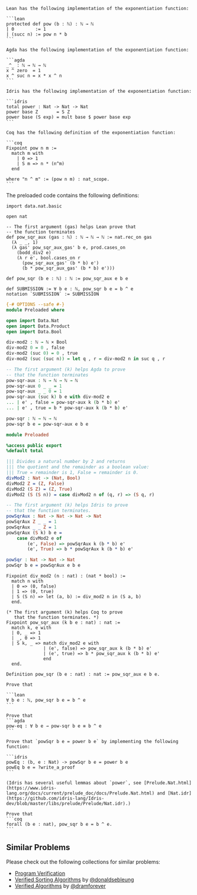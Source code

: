 ~~~if:lean
Lean has the following implementation of the exponentiation function:

```lean
protected def pow (b : ℕ) : ℕ → ℕ
| 0        := 1
| (succ n) := pow n * b
```
~~~
~~~if:agda
Agda has the following implementation of the exponentiation function:

```agda
_^_ : ℕ → ℕ → ℕ
x ^ zero  = 1
x ^ suc n = x * x ^ n
```
~~~
~~~if:idris
Idris has the following implementation of the exponentiation function:

```idris
total power : Nat -> Nat -> Nat
power base Z       = S Z
power base (S exp) = mult base $ power base exp
```
~~~
~~~if:coq
Coq has the following definition of the exponentiation function:

```coq
Fixpoint pow n m :=
  match m with
    | 0 => 1
    | S m => n * (n^m)
  end

where "n ^ m" := (pow n m) : nat_scope.
```
~~~

The preloaded code contains the following definitions:

```lean
import data.nat.basic

open nat

-- The first argument (gas) helps Lean prove that
-- the function terminates
def pow_sqr_aux (gas : ℕ) : ℕ → ℕ → ℕ := nat.rec_on gas
  (λ _ _, 1)
  (λ gas' pow_sqr_aux_gas' b e, prod.cases_on
    (bodd_div2 e)
    (λ r e', bool.cases_on r
      (pow_sqr_aux_gas' (b * b) e')
      (b * pow_sqr_aux_gas' (b * b) e')))

def pow_sqr (b e : ℕ) : ℕ := pow_sqr_aux e b e

def SUBMISSION := ∀ b e : ℕ, pow_sqr b e = b ^ e
notation `SUBMISSION` := SUBMISSION
```
```agda
{-# OPTIONS --safe #-}
module Preloaded where

open import Data.Nat
open import Data.Product
open import Data.Bool

div-mod2 : ℕ → ℕ × Bool
div-mod2 0 = 0 , false
div-mod2 (suc 0) = 0 , true
div-mod2 (suc (suc n)) = let q , r = div-mod2 n in suc q , r

-- The first argument (k) helps Agda to prove
-- that the function terminates
pow-sqr-aux : ℕ → ℕ → ℕ → ℕ
pow-sqr-aux 0 _ _ = 1
pow-sqr-aux _ _ 0 = 1
pow-sqr-aux (suc k) b e with div-mod2 e
... | e' , false = pow-sqr-aux k (b * b) e'
... | e' , true = b * pow-sqr-aux k (b * b) e'

pow-sqr : ℕ → ℕ → ℕ
pow-sqr b e = pow-sqr-aux e b e
```
```idris
module Preloaded

%access public export
%default total

||| Divides a natural number by 2 and returns
||| the quotient and the remainder as a boolean value:
||| True = remainder is 1, False = remainder is 0.
divMod2 : Nat -> (Nat, Bool)
divMod2 Z = (Z, False)
divMod2 (S Z) = (Z, True)
divMod2 (S (S n)) = case divMod2 n of (q, r) => (S q, r)

-- The first argument (k) helps Idris to prove
-- that the function terminates.
powSqrAux : Nat -> Nat -> Nat -> Nat
powSqrAux Z _ _ = 1
powSqrAux _ _ Z = 1
powSqrAux (S k) b e =
    case divMod2 e of
        (e', False) => powSqrAux k (b * b) e'
        (e', True) => b * powSqrAux k (b * b) e'

powSqr : Nat -> Nat -> Nat
powSqr b e = powSqrAux e b e
```
```coq
Fixpoint div_mod2 (n : nat) : (nat * bool) :=
  match n with
  | 0 => (0, false)
  | 1 => (0, true)
  | S (S n) => let (a, b) := div_mod2 n in (S a, b)
  end.

(* The first argument (k) helps Coq to prove
   that the function terminates. *)
Fixpoint pow_sqr_aux (k b e : nat) : nat :=
  match k, e with
  | 0, _ => 1
  | _, 0 => 1
  | S k, _ => match div_mod2 e with
              | (e', false) => pow_sqr_aux k (b * b) e'
              | (e', true) => b * pow_sqr_aux k (b * b) e'
              end
  end.
  
Definition pow_sqr (b e : nat) : nat := pow_sqr_aux e b e.
```

~~~if:lean
Prove that

```lean
∀ b e : ℕ, pow_sqr b e = b ^ e
```
~~~
~~~if:agda
Prove that
```agda
pow-eq : ∀ b e → pow-sqr b e ≡ b ^ e
```
~~~
~~~if:idris
Prove that `powSqr b e = power b e` by implementing the following function:

```idris
powEq : (b, e : Nat) -> powSqr b e = power b e
powEq b e = ?write_a_proof
```

(Idris has several useful lemmas about `power`, see [Prelude.Nat.html](https://www.idris-lang.org/docs/current/prelude_doc/docs/Prelude.Nat.html) and [Nat.idr](https://github.com/idris-lang/Idris-dev/blob/master/libs/prelude/Prelude/Nat.idr).)
~~~
~~~if:coq
Prove that
```coq
forall (b e : nat), pow_sqr b e = b ^ e.
```
~~~

## Similar Problems

Please check out the following collections for similar problems:

* [Program Verification](https://www.codewars.com/collections/program-verification-1)
* [Verified Sorting Algorithms](https://www.codewars.com/collections/verified-sorting-algorithms) by [@donaldsebleung](https://www.codewars.com/users/donaldsebleung)  
* [Verified Algorithms](https://www.codewars.com/collections/5d0e575208985f000f6e5671) by [@dramforever](https://www.codewars.com/users/dramforever)